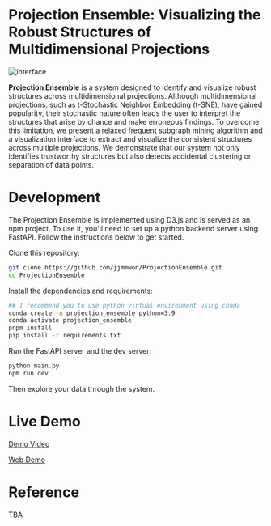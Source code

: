 # Projection Ensemble: Visualizing the Robust Structures of Multidimensional Projections

![interface](https://user-images.githubusercontent.com/98008363/235410453-d19917b0-cd02-490a-916b-5292106a0287.png)

**Projection Ensemble** is a system designed to identify and visualize robust structures across multidimensional projections.
Although multidimensional projections, such as t-Stochastic Neighbor Embedding (t-SNE), have gained popularity, their stochastic nature often leads the user to interpret the structures that arise by chance and make erroneous findings.
To overcome this limitation, we present a relaxed frequent subgraph mining algorithm and a visualization interface to extract and visualize the consistent structures across multiple projections.
We demonstrate that our system not only identifies trustworthy structures but also detects accidental clustering or separation of data points.

# Development

The Projection Ensemble is implemented using D3.js and is served as an npm project.
To use it, you'll need to set up a python backend server using FastAPI.
Follow the instructions below to get started.

Clone this repository:
```Bash
git clone https://github.com/jjmmwon/ProjectionEnsemble.git
cd ProjectionEnsemble
```
Install the dependencies and requirements:
```Bash
## I recommend you to use python virtual environment using conda
conda create -n projection_ensemble python=3.9
conda activate projection_ensemble
pnpm install
pip install -r requirements.txt
```

Run the FastAPI server and the dev server:
```Bash
python main.py
npm run dev
```

Then explore your data through the system.


# Live Demo
[Demo Video](https://youtu.be/rgzyFg7mOfc)

[Web Demo]

# Reference

TBA



[Web Demo]: <https://jjmmwon.github.io/ProjectionEnsemble/>
